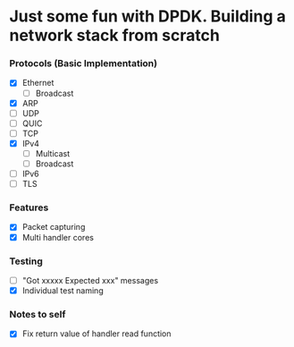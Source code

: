 # Just some fun with DPDK. Building a network stack from scratch


### Protocols (Basic Implementation)

- [X] Ethernet
    - [ ] Broadcast
- [X] ARP
- [ ] UDP
- [ ] QUIC
- [ ] TCP
- [x] IPv4
    - [ ] Multicast
    - [ ] Broadcast
- [ ] IPv6
- [ ] TLS

### Features

- [x] Packet capturing
- [x] Multi handler cores
 
### Testing

- [ ] "Got xxxxx Expected xxx" messages
- [x] Individual test naming

### Notes to self
* [x] Fix return value of handler read function


